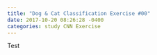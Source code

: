 ```yaml
---
title: "Dog & Cat Classification Exercise #00"
date: 2017-10-20 08:26:28 -0400
categories: study CNN Exercise
---
```


Test
